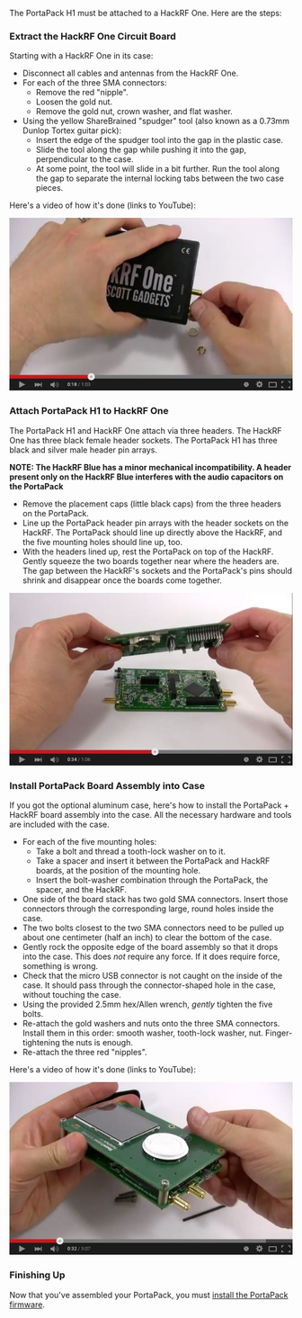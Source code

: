 The PortaPack H1 must be attached to a HackRF One. Here are the steps:

### Extract the HackRF One Circuit Board

Starting with a HackRF One in its case:

* Disconnect all cables and antennas from the HackRF One.
* For each of the three SMA connectors:
    * Remove the red "nipple".
    * Loosen the gold nut.
    * Remove the gold nut, crown washer, and flat washer.
* Using the yellow ShareBrained "spudger" tool (also known as a 0.73mm Dunlop Tortex guitar pick):
    * Insert the edge of the spudger tool into the gap in the plastic case.
    * Slide the tool along the gap while pushing it into the gap, perpendicular to the case.
    * At some point, the tool will slide in a bit further. Run the tool along the gap to separate the internal locking tabs between the two case pieces.

Here's a video of how it's done (links to YouTube):

[![On YouTube: How to Open a HackRF One Case](images/hackrf_one_decase_youtube.jpg)](https://youtu.be/zuXJtpTSEJM "How to Open a HackRF One Case")

### Attach PortaPack H1 to HackRF One

The PortaPack H1 and HackRF One attach via three headers. The HackRF One has three black female header sockets. The PortaPack H1 has three black and silver male header pin arrays.

__NOTE: The HackRF Blue has a minor mechanical incompatibility. A header present only on the HackRF Blue interferes with the audio capacitors on the PortaPack__

* Remove the placement caps (little black caps) from the three headers on the PortaPack.
* Line up the PortaPack header pin arrays with the header sockets on the HackRF. The PortaPack should line up directly above the HackRF, and the five mounting holes should line up, too.
* With the headers lined up, rest the PortaPack on top of the HackRF. Gently squeeze the two boards together near where the headers are. The gap between the HackRF's sockets and the PortaPack's pins should shrink and disappear once the boards come together.

[![On YouTube: How to Attach a PortaPack H1 to your HackRF One](images/portapack_stacking_youtube.jpg)](https://youtu.be/9jw44trQyHg "PortaPack H1 Stacking")

### Install PortaPack Board Assembly into Case

If you got the optional aluminum case, here's how to install the PortaPack + HackRF board assembly into the case. All the necessary hardware and tools are included with the case.

* For each of the five mounting holes:
    * Take a bolt and thread a tooth-lock washer on to it.
    * Take a spacer and insert it between the PortaPack and HackRF boards, at the position of the mounting hole.
    * Insert the bolt-washer combination through the PortaPack, the spacer, and the HackRF.
* One side of the board stack has two gold SMA connectors. Insert those connectors through the corresponding large, round holes inside the case.
* The two bolts closest to the two SMA connectors need to be pulled up about one centimeter (half an inch) to clear the bottom of the case.
* Gently rock the opposite edge of the board assembly so that it drops into the case. This does _not_ require any force. If it does require force, something is wrong.
* Check that the micro USB connector is not caught on the inside of the case. It should pass through the connector-shaped hole in the case, without touching the case.
* Using the provided 2.5mm hex/Allen wrench, _gently_ tighten the five bolts.
* Re-attach the gold washers and nuts onto the three SMA connectors. Install them in this order: smooth washer, tooth-lock washer, nut. Finger-tightening the nuts is enough.
* Re-attach the three red "nipples".

Here's a video of how it's done (links to YouTube):

[![On YouTube: Installing a PortaPack into the Aluminum Case](images/portapack_encase_youtube.jpg)](https://youtu.be/5r_7QCcSUEA "Installing a PortaPack into the Aluminum Case")

### Finishing Up

Now that you've assembled your PortaPack, you must [install the PortaPack firmware](Updating-Firmware).